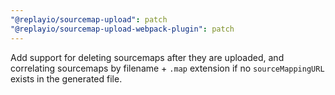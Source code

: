 ```yaml
---
"@replayio/sourcemap-upload": patch
"@replayio/sourcemap-upload-webpack-plugin": patch
---
```


Add support for deleting sourcemaps after they are uploaded, and correlating sourcemaps by filename + `.map` extension if no `sourceMappingURL` exists in the generated file.
